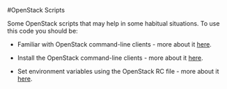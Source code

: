 #OpenStack Scripts

Some OpenStack scripts that may help in some habitual situations.
To use this code you should be:

- Familiar with OpenStack command-line clients - more about it [here](http://docs.openstack.org/user-guide/common/cli_overview.html).

- Install the OpenStack command-line clients - more about it [here](http://docs.openstack.org/user-guide/common/cli_install_openstack_command_line_clients.html).

- Set environment variables using the OpenStack RC file - more about it [here](http://docs.openstack.org/user-guide/common/cli_set_environment_variables_using_openstack_rc.html).
